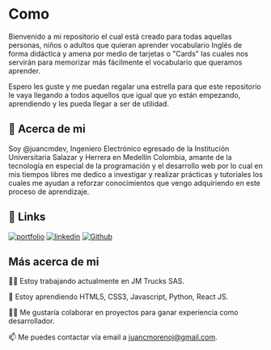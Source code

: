 # Como

Bienvenido a mi repositorio el cual está creado para todas aquellas personas, niños o adultos que quieran aprender vocabulario Inglés de forma didáctica y amena por medio de tarjetas o "Cards" las cuales nos servirán para memorizar más fácilmente el vocabulario que queramos aprender.

Espero les guste y me puedan regalar una estrella para que este repositorio le vaya llegando a todos aquellos que igual que yo están empezando, aprendiendo y les pueda llegar a ser de utilidad.

## 🚀 Acerca de mi

Soy @juancmdev, Ingeniero Electrónico egresado de la Institución Universitaria Salazar y Herrera en Medellín Colombia, amante de la tecnología en especial de la programación y el desarrollo web por lo cual en mis tiempos libres me dedico a investigar y realizar prácticas y tutoriales los cuales me ayudan a reforzar conocimientos que vengo adquiriendo en este proceso de aprendizaje.

## 🔗 Links

[![portfolio](https://netlify.com/)](https://app.netlify.com/teams/draxustienda/overview)
[![linkedin](https://www.linkedin.com/)](https://www.linkedin.com/in/juan-carlos-moreno-j-14829423b/)
[![Github](https://github.com/)](https://github.com/juancmdev)

## Más acerca de mi

👩‍💻 Estoy trabajando actualmente en JM Trucks SAS.

🧠 Estoy aprendiendo HTML5, CSS3, Javascript, Python, React JS.

👯‍♀️ Me gustaría colaborar en proyectos para ganar experiencia como desarrollador.

📫 Me puedes contactar vía email a juancmorenoj@gmail.com.
